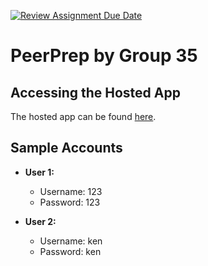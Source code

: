 [![Review Assignment Due Date](https://classroom.github.com/assets/deadline-readme-button-24ddc0f5d75046c5622901739e7c5dd533143b0c8e959d652212380cedb1ea36.svg)](https://classroom.github.com/a/6BOvYMwN)
# PeerPrep by Group 35

## Accessing the Hosted App
The hosted app can be found [here](http://34.124.254.231:3000/).

## Sample Accounts
- **User 1:**
  - Username: 123
  - Password: 123

- **User 2:**
  - Username: ken
  - Password: ken

